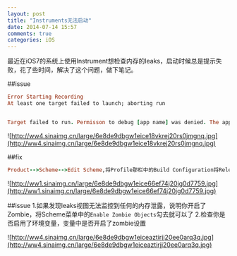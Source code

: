 ```yaml
---
layout: post
title: "Instruments无法启动"
date: 2014-07-14 15:57
comments: true
categories: iOS
---
```


最近在iOS7的系统上使用Instrument想检查内存的leaks，启动时候总是提示失败，花了些时间，解决了这个问题，做下笔记。

<!--more-->

##issue
```ruby
Error Starting Recording
At least one target failed to launch; aborting run


Target failed to run. Permisson to debug [app name] was denied. The app must be signed with a development identity (i.e. iOS Developer)
```
![http://ww4.sinaimg.cn/large/6e8de9dbgw1eice18vkrej20rs0jmgnq.jpg](http://ww4.sinaimg.cn/large/6e8de9dbgw1eice18vkrej20rs0jmgnq.jpg)

##fix
```ruby
Product-->Scheme-->Edit Scheme,将Profile那栏中的Build Configuration将Release改为Debug
```
![http://ww1.sinaimg.cn/large/6e8de9dbgw1eice66ef74j20jg0d7759.jpg](http://ww1.sinaimg.cn/large/6e8de9dbgw1eice66ef74j20jg0d7759.jpg)


##issue
1.如果发现leaks视图无法监控到任何的内存泄露，说明你开启了Zombie，将Scheme菜单中的`Enable Zombie Objects`勾去就可以了
2.检查你是否启用了环境变量，变量中是否开启了zombie设置

![http://ww4.sinaimg.cn/large/6e8de9dbgw1eiceaztirjj20ee0arq3q.jpg](http://ww4.sinaimg.cn/large/6e8de9dbgw1eiceaztirjj20ee0arq3q.jpg)
